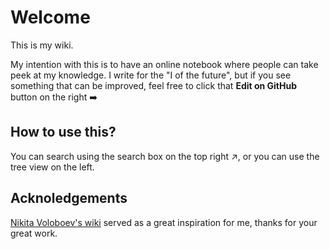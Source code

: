 # Welcome

This is my wiki.

My intention with this is to have an online notebook where people can take peek at my knowledge.
I write for the "I of the future", but if you see something that can be improved, feel free to
click that **Edit on GitHub** button on the right ➡️

## How to use this?

You can search using the search box on the top right ↗️, or you can use the tree view on the left.

## Acknoledgements

[Nikita Voloboev's wiki](https://wiki.nikitavoloboev.xyz/) served as a great inspiration for me,
thanks for your great work.
